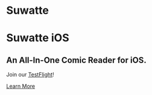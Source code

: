 # Suwatte
# Suwatte iOS
## An All-In-One Comic Reader for iOS.

Join our [TestFlight](https://testflight.apple.com/join/qDyYMTLJ)!

[Learn More](https://suwatte.mantton.com)

